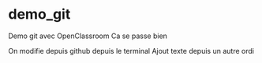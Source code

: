 # demo_git
Demo git avec OpenClassroom
Ca se passe bien

On modifie depuis github
depuis le terminal Ajout texte depuis un autre ordi
